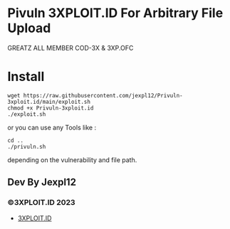 # Pivuln 3XPLOIT.ID For Arbitrary File Upload

GREATZ ALL MEMBER COD-3X & 3XP.OFC

# Install

```
wget https://raw.githubusercontent.com/jexpl12/Privuln-3xploit.id/main/exploit.sh
chmod +x Privuln-3xploit.id
./exploit.sh
```
or you can use any Tools like : 

```
cd ..
./privuln.sh
```
depending on the vulnerability and file path.

<h2>Dev By Jexpl12</h2
<p>
<h3>©3XPLOIT.ID 2023</h3>
  
- [3XPLOIT.ID](https://github.com/3XPLOITID)
